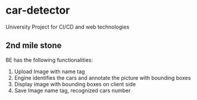 # car-detector
University Project for CI/CD and web technologies

## 2nd mile stone
BE has the following functionalities:
1. Upload Image with name tag
2. Engine identifies the cars and annotate the picture with bounding boxes
3. Display image with bounding boxes on client side
4. Save Image name tag, recognized cars number
